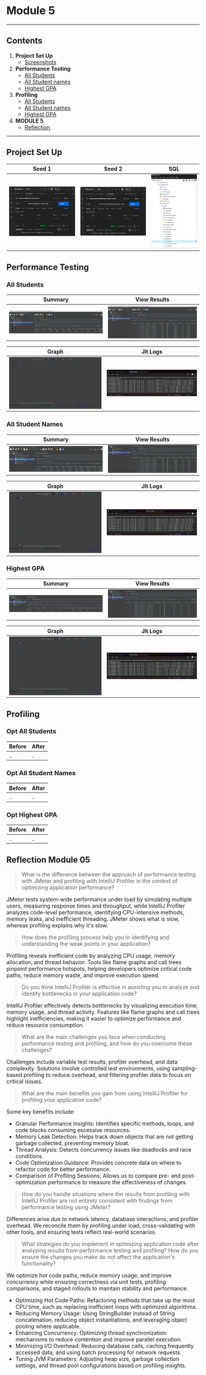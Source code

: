 # Module 5

---
## Contents
1. **Project Set Up**
    - [Screenshots](#project-set-up)
2. **Performance Testing**
    - [All Students](#all-students)
    - [All Student names](#all-student-names)
    - [Highest GPA](#highest-gpa)
3. **Profiling**
   - [All Students](#opt-all-students)
   - [All Student names](#opt-all-student-names)
   - [Highest GPA](#opt-highest-gpa)
4. **MODULE 5**
    - [Reflection](#reflection-module-05)
---

## Project Set Up

| Seed 1          | Seed 2              | SQL                 |
|-----------------|---------------------|---------------------|
| ![img](img.png) | ![img_1](img_1.png) | ![img_2](img_2.png) |

## Performance Testing

### All Students

| Summary                 | View Results            |
|-------------------------|-------------------------|
| ![img_4.png](img_4.png) | ![img_5.png](img_5.png) |

| Graph                   | Jlt Logs                |
|-------------------------|-------------------------|
| ![img_6.png](img_6.png) | ![img_3.png](img_3.png) |


### All Student Names


| Summary                 | View Results            |
|-------------------------|-------------------------|
| ![img_8.png](img_8.png) | ![img_9.png](img_9.png) |

| Graph                   | Jlt Logs                |
|-------------------------|-------------------------|
| ![img_10.png](img_10.png) | ![img_7.png](img_7.png) |



### Highest GPA

| Summary                 | View Results            |
|-------------------------|-------------------------|
| ![img_12.png](img_12.png) | ![img_13.png](img_13.png) |

| Graph                   | Jlt Logs                |
|-------------------------|-------------------------|
| ![img_14.png](img_14.png) | ![img_11.png](img_11.png)|

## Profiling

### Opt All Students

| Before | After |
|--------|-------|
| ..     | ..    |

### Opt All Student Names

| Before | After |
|--------|-------|
| ..     | ..    |

### Opt Highest GPA

| Before | After |
|--------|-------|
| ..     | ..    |

## Reflection Module 05

>What is the difference between the approach of performance testing with JMeter and profiling with IntelliJ Profiler in the context of optimizing application performance?

JMeter tests system-wide performance under load by simulating multiple users, measuring response times and throughput, while IntelliJ Profiler analyzes code-level performance, identifying CPU-intensive methods, memory leaks, and inefficient threading. JMeter shows what is slow, whereas profiling explains why it's slow.

>How does the profiling process help you in identifying and understanding the weak points in your application?

Profiling reveals inefficient code by analyzing CPU usage, memory allocation, and thread behavior. Tools like flame graphs and call trees pinpoint performance hotspots, helping developers optimize critical code paths, reduce memory waste, and improve execution speed.


>Do you think IntelliJ Profiler is effective in assisting you to analyze and identify bottlenecks in your application code?

IntelliJ Profiler effectively detects bottlenecks by visualizing execution time, memory usage, and thread activity. Features like flame graphs and call trees highlight inefficiencies, making it easier to optimize performance and reduce resource consumption.

>What are the main challenges you face when conducting performance testing and profiling, and how do you overcome these challenges?

Challenges include variable test results, profiler overhead, and data complexity. Solutions involve controlled test environments, using sampling-based profiling to reduce overhead, and filtering profiler data to focus on critical issues.

>What are the main benefits you gain from using IntelliJ Profiler for profiling your application code?

Some key benefits include:

* Granular Performance Insights: Identifies specific methods, loops, and code blocks consuming excessive resources.
* Memory Leak Detection: Helps track down objects that are not getting garbage collected, preventing memory bloat.
* Thread Analysis: Detects concurrency issues like deadlocks and race conditions.
* Code Optimization Guidance: Provides concrete data on where to refactor code for better performance.
* Comparison of Profiling Sessions: Allows us to compare pre- and post-optimization performance to measure the effectiveness of changes.

>How do you handle situations where the results from profiling with IntelliJ Profiler are not entirely consistent with findings from performance testing using JMeter?

Differences arise due to network latency, database interactions, and profiler overhead. We reconcile them by profiling under load, cross-validating with other tools, and ensuring tests reflect real-world scenarios.

>What strategies do you implement in optimizing application code after analyzing results from performance testing and profiling? How do you ensure the changes you make do not affect the application's functionality?

We optimize hot code paths, reduce memory usage, and improve concurrency while ensuring correctness via unit tests, profiling comparisons, and staged rollouts to maintain stability and performance.

* Optimizing Hot Code Paths: Refactoring methods that take up the most CPU time, such as replacing inefficient loops with optimized algorithms.
* Reducing Memory Usage: Using StringBuilder instead of String concatenation, reducing object instantiations, and leveraging object pooling where applicable.
* Enhancing Concurrency: Optimizing thread synchronization mechanisms to reduce contention and improve parallel execution.
* Minimizing I/O Overhead: Reducing database calls, caching frequently accessed data, and using batch processing for network requests.
* Tuning JVM Parameters: Adjusting heap size, garbage collection settings, and thread pool configurations based on profiling insights.

